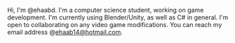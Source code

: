 Hi, I'm @ehaabd.
I'm a computer science student, working on game development.
I'm currently using Blender/Unity, as well as C# in general.
I'm open to collaborating on any video game modifications.
You can reach my email address @ehaab14@hotmail.com.
